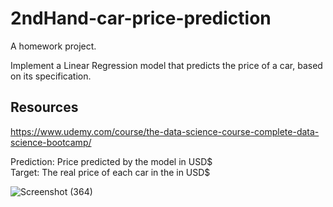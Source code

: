 # 2ndHand-car-price-prediction

A homework project. 

Implement a Linear Regression model that predicts the price of a car, based on its specification.

## Resources

https://www.udemy.com/course/the-data-science-course-complete-data-science-bootcamp/

Prediction:  Price predicted by the model in USD$  
Target:  The real price of each car in the in USD$

![Screenshot (364)](https://user-images.githubusercontent.com/107457149/210598629-1efd4a33-6b72-45a1-aa8c-b490f2975bfe.png)

